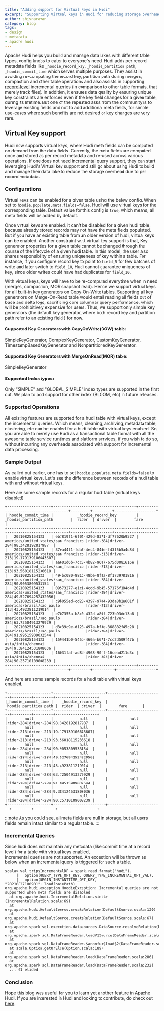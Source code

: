 ```yaml
---
title: "Adding support for Virtual Keys in Hudi"
excerpt: "Supporting Virtual keys in Hudi for reducing storage overhead"
author: shivnarayan
category: blog
tags:
- design
- metadata
- apache hudi
---
```


Apache Hudi helps you build and manage data lakes with different table types, config knobs to cater to everyone's need.
Hudi adds per record metadata fields like `_hoodie_record_key`, `_hoodie_partition path`, `_hoodie_commit_time` which serves multiple purposes. 
They assist in avoiding re-computing the record key, partition path during merges, compaction and other table operations 
and also assists in supporting [record-level](/blog/2021/07/21/streaming-data-lake-platform#readers) incremental queries (in comparison to other table formats, that merely track files).
In addition, it ensures data quality by ensuring unique key constraints are enforced even if the key field changes for a given table, during its lifetime.
But one of the repeated asks from the community is to leverage existing fields and not to add additional meta fields, for simple use-cases where such benefits are not desired or key changes are very rare.  
<!--truncate-->

## Virtual Key support
Hudi now supports virtual keys, where Hudi meta fields can be computed on demand from the data fields. Currently, the meta fields are 
computed once and stored as per record metadata and re-used across various operations. If one does not need incremental query support, 
they can start leveraging Hudi's Virtual key support and still go about using Hudi to build and manage their data lake to reduce the storage 
overhead due to per record metadata. 

### Configurations
Virtual keys can be enabled for a given table using the below config. When set to `hoodie.populate.meta.fields=false`, 
Hudi will use virtual keys for the corresponding table. Default value for this config is `true`, which means, all  meta fields will be added by default.

Once virtual keys are enabled, it can't be disabled for a given hudi table, because already stored records may not have 
the meta fields populated. But if you have an existing table from an older version of hudi, virtual keys can be enabled. 
Another constraint w.r.t virtual key support is that, Key generator properties for a given table cannot be changed through
the course of the lifecycle of a given hudi table. In this model, the user also shares responsibility of ensuring uniqueness 
of key within a table. For instance, if you configure record key to point to `field_5` for few batches of write and later switch to `field_10`, 
Hudi cannot guarantee uniqueness of key, since older writes could have had duplicates for `field_10`. 

With virtual keys, keys will have to be re-computed everytime when in need (merges, compaction, MOR snapshot read). Hence we 
support virtual keys for all built-in key generators on Copy-On-Write tables. Supporting all key generators on Merge-On-Read table 
would entail reading all fields out of base and delta logs, sacrificing core columnar query performance, which will be prohibitively expensive 
for users. Thus, we support only simple key generators (the default key generator, where both record key and partition path refer
to an existing field ) for now.

#### Supported Key Generators with CopyOnWrite(COW) table:
SimpleKeyGenerator, ComplexKeyGenerator, CustomKeyGenerator, TimestampBasedKeyGenerator and NonpartitionedKeyGenerator. 

#### Supported Key Generators with MergeOnRead(MOR) table:
SimpleKeyGenerator

#### Supported Index types: 
Only "SIMPLE" and "GLOBAL_SIMPLE" index types are supported in the first cut. We plan to add support for other index 
(BLOOM, etc) in future releases. 

### Supported Operations
All existing features are supported for a hudi table with virtual keys, except the incremental 
queries. Which means, cleaning, archiving, metadata table, clustering, etc can be enabled for a hudi table with 
virtual keys enabled. So, you are able to merely use Hudi as a transactional table format with all the awesome 
table service runtimes and platform services, if you wish to do so, without incurring any overheads associated with 
support for incremental data processing.

### Sample Output
As called out earlier, one has to set `hoodie.populate.meta.fields=false` to enable virtual keys. Let's see the 
difference between records of a hudi table with and without virtual keys.

Here are some sample records for a regular hudi table (virtual keys disabled)

```
+--------------------+--------------------------------------+--------------------------------------+---------+---------+-------------------+
|_hoodie_commit_time |           _hoodie_record_key         |        _hoodie_partition_path        |  rider  | driver  |        fare       |
+--------------------+--------------------------------------+--------------------------------------+---------+---------+-------------------+
|   20210825154123   | eb7819f1-6f04-429d-8371-df77620b9527 | americas/united_states/san_francisco |rider-284|driver-284|98.3428192817987  |
|   20210825154123   | 37ea44f1-fda7-4ec4-84de-f43f5b5a4d84 | americas/united_states/san_francisco |rider-213|driver-213|19.179139106643607|
|   20210825154123   | aa601d6b-7cc5-4b82-9687-675d0081616e | americas/united_states/san_francisco |rider-213|driver-213|93.56018115236618 |
|   20210825154123   | 494bc080-881c-48be-8f8a-8f1739781816 | americas/united_states/san_francisco |rider-284|driver-284|90.9053809533154  |
|   20210825154123   | 09573277-e1c1-4cdd-9b45-57176f184d4d | americas/united_states/san_francisco |rider-284|driver-284|49.527694252432056|
|   20210825154123   | c9b055ed-cd28-4397-9704-93da8b2e601f | americas/brazil/sao_paulo            |rider-213|driver-213|43.4923811219014  |
|   20210825154123   | e707355a-b8c0-432d-a80f-723b93dc13a8 | americas/brazil/sao_paulo            |rider-284|driver-284|63.72504913279929 |
|   20210825154123   | d3c39c9e-d128-497a-bf3e-368882f45c28 | americas/brazil/sao_paulo            |rider-284|driver-284|91.99515909032544 |
|   20210825154123   | 159441b0-545b-460a-b671-7cc2d509f47b | asia/india/chennai                   |rider-284|driver-284|9.384124531808036 |
|   20210825154123   | 16031faf-ad8d-4968-90ff-16cead211d3c | asia/india/chennai                   |rider-284|driver-284|90.25710109008239 |
+--------------------+--------------------------------------+--------------------------------------+---------+----------+------------------+
```

And here are some sample records for a hudi table with virtual keys enabled.

```
+--------------------+------------------------+-------------------------+---------+---------+-------------------+
|_hoodie_commit_time |    _hoodie_record_key  |  _hoodie_partition_path |  rider  | driver  |        fare       |
+--------------------+------------------------+-------------------------+---------+---------+-------------------+
|        null        |            null        |          null           |rider-284|driver-284|98.3428192817987  |
|        null        |            null        |          null           |rider-213|driver-213|19.179139106643607|
|        null        |            null        |          null           |rider-213|driver-213|93.56018115236618 |
|        null        |            null        |          null           |rider-284|driver-284|90.9053809533154  |
|        null        |            null        |          null           |rider-284|driver-284|49.527694252432056|
|        null        |            null        |          null           |rider-213|driver-213|43.4923811219014  |
|        null        |            null        |          null           |rider-284|driver-284|63.72504913279929 |
|        null        |            null        |          null           |rider-284|driver-284|91.99515909032544 |
|        null        |            null        |          null           |rider-284|driver-284|9.384124531808036 |
|        null        |            null        |          null           |rider-284|driver-284|90.25710109008239 |
+--------------------+------------------------+-------------------------+---------+----------+------------------+
```

:::note
As you could see, all meta fields are null in storage, but all users fields remain intact similar to a regular table.
:::

### Incremental Queries
Since hudi does not maintain any metadata (like commit time at a record level) for a table with virtual keys enabled,  
incremental queries are not supported. An exception will be thrown as below when an incremental query is triggered for such
a table.

```
scala> val tripsIncrementalDF = spark.read.format("hudi").
     |   option(QUERY_TYPE_OPT_KEY, QUERY_TYPE_INCREMENTAL_OPT_VAL).
     |   option(BEGIN_INSTANTTIME_OPT_KEY, "20210827180901").load(basePath)
org.apache.hudi.exception.HoodieException: Incremental queries are not supported when meta fields are disabled
  at org.apache.hudi.IncrementalRelation.<init>(IncrementalRelation.scala:69)
  at org.apache.hudi.DefaultSource.createRelation(DefaultSource.scala:120)
  at org.apache.hudi.DefaultSource.createRelation(DefaultSource.scala:67)
  at org.apache.spark.sql.execution.datasources.DataSource.resolveRelation(DataSource.scala:344)
  at org.apache.spark.sql.DataFrameReader.loadV1Source(DataFrameReader.scala:297)
  at org.apache.spark.sql.DataFrameReader.$anonfun$load$2(DataFrameReader.scala:286)
  at scala.Option.getOrElse(Option.scala:189)
  at org.apache.spark.sql.DataFrameReader.load(DataFrameReader.scala:286)
  at org.apache.spark.sql.DataFrameReader.load(DataFrameReader.scala:232)
  ... 61 elided
```

### Conclusion 
Hope this blog was useful for you to learn yet another feature in Apache Hudi. If you are interested in 
Hudi and looking to contribute, do check out [here](https://hudi.apache.org/contribute/get-involved). 








